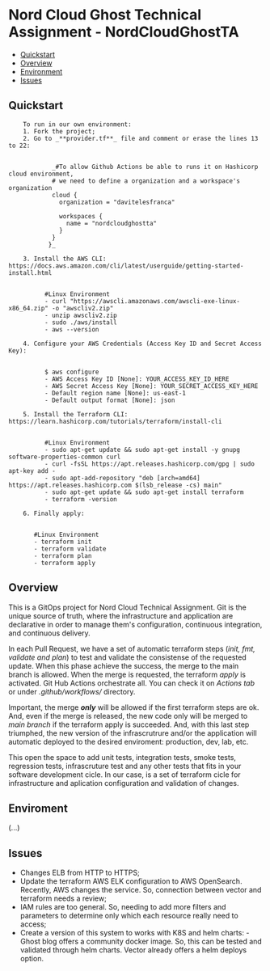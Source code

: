 # Nord Cloud Ghost Technical Assignment - NordCloudGhostTA

* [Quickstart](#quickstart)
* [Overview](#overview)
* [Environment](#environment)
* [Issues](#issues)

## Quickstart

        To run in our own environment:
        1. Fork the project;
        2. Go to _**provider.tf**_ file and comment or erase the lines 13 to 22:


                _#To allow Github Actions be able to runs it on Hashicorp cloud environment, 
                # we need to define a organization and a workspace's organization
                cloud {
                  organization = "davitelesfranca"

                  workspaces {
                    name = "nordcloudghostta"
                  }   
                } 
               }_

        3. Install the AWS CLI: https://docs.aws.amazon.com/cli/latest/userguide/getting-started-install.html


              #Linux Environment
              - curl "https://awscli.amazonaws.com/awscli-exe-linux-x86_64.zip" -o "awscliv2.zip"
              - unzip awscliv2.zip
              - sudo ./aws/install
              - aws --version

        4. Configure your AWS Credentials (Access Key ID and Secret Access Key):


              $ aws configure
              - AWS Access Key ID [None]: YOUR_ACCESS_KEY_ID_HERE
              - AWS Secret Access Key [None]: YOUR_SECRET_ACCESS_KEY_HERE
              - Default region name [None]: us-east-1
              - Default output format [None]: json

        5. Install the Terraform CLI: https://learn.hashicorp.com/tutorials/terraform/install-cli


              #Linux Environment
              - sudo apt-get update && sudo apt-get install -y gnupg software-properties-common curl
              - curl -fsSL https://apt.releases.hashicorp.com/gpg | sudo apt-key add -
              - sudo apt-add-repository "deb [arch=amd64] https://apt.releases.hashicorp.com $(lsb_release -cs) main"
              - sudo apt-get update && sudo apt-get install terraform
              - terraform -version

        6. Finally apply:


           #Linux Environment
           - terraform init
           - terraform validate
           - terraform plan
           - terraform apply
   
   
## Overview
This is a GitOps project for Nord Cloud Technical Assignment. Git is the unique source of truth, where the infrastructure and application are declarative in order to manage them's configuration, continuous integration, and continuous delivery.

In each Pull Request, we have a set of automatic terraform steps (_init, fmt, validate and plan_) to test and validate the consistense of the requested update. When this phase achieve the success, the merge to the main branch is allowed. When the merge is requested, the terraform _apply_ is activated. Git Hub Actions orchestrate all. You can check it on _Actions tab_ or under _.github/workflows/_ directory.

Important, the merge **_only_** will be allowed if the first terraform steps are ok. And, even if the merge is released, the new code only will be merged to _main branch_ if the terraform apply is succeeded. And, with this last step triumphed, the new version of the infrascrutrure and/or the application will automatic deployed to the desired enviroment: production, dev, lab, etc.

This open the space to add unit tests, integration tests, smoke tests, regression tests, infrascruture test and any other tests that fits in your software development cicle. In our case, is a set of terraform cicle for infrastructure and aplication configuration and validation of changes.

## Enviroment
(...)
                
## Issues
- Changes ELB from HTTP to HTTPS;
- Update the terraform AWS ELK configuration to AWS OpenSearch. Recently, AWS changes the service. So, connection between vector and terraform needs a review;
- IAM rules are too general. So, needing to add more filters and parameters to determine only which each resource really need to access;
- Create a version of this system to works with K8S and helm charts:
        - Ghost blog offers a community docker image. So, this can be tested and validated through helm charts. Vector already offers a helm deploys option.
      
